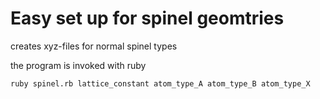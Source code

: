 # Easy set up for spinel geomtries
creates xyz-files for normal spinel types

the program is invoked with ruby

    ruby spinel.rb lattice_constant atom_type_A atom_type_B atom_type_X
